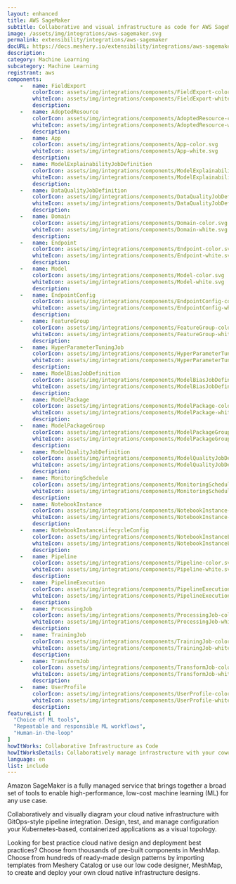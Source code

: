 ```yaml
---
layout: enhanced
title: AWS SageMaker
subtitle: Collaborative and visual infrastructure as code for AWS SageMaker
image: /assets/img/integrations/aws-sagemaker.svg
permalink: extensibility/integrations/aws-sagemaker
docURL: https://docs.meshery.io/extensibility/integrations/aws-sagemaker-controller
description: 
category: Machine Learning
subcategory: Machine Learning
registrant: aws
components: 
	-	name: FieldExport
		colorIcon: assets/img/integrations/components/FieldExport-color.svg
		whiteIcon: assets/img/integrations/components/FieldExport-white.svg
		description: 
	-	name: AdoptedResource
		colorIcon: assets/img/integrations/components/AdoptedResource-color.svg
		whiteIcon: assets/img/integrations/components/AdoptedResource-white.svg
		description: 
	-	name: App
		colorIcon: assets/img/integrations/components/App-color.svg
		whiteIcon: assets/img/integrations/components/App-white.svg
		description: 
	-	name: ModelExplainabilityJobDefinition
		colorIcon: assets/img/integrations/components/ModelExplainabilityJobDefinition-color.svg
		whiteIcon: assets/img/integrations/components/ModelExplainabilityJobDefinition-white.svg
		description: 
	-	name: DataQualityJobDefinition
		colorIcon: assets/img/integrations/components/DataQualityJobDefinition-color.svg
		whiteIcon: assets/img/integrations/components/DataQualityJobDefinition-white.svg
		description: 
	-	name: Domain
		colorIcon: assets/img/integrations/components/Domain-color.svg
		whiteIcon: assets/img/integrations/components/Domain-white.svg
		description: 
	-	name: Endpoint
		colorIcon: assets/img/integrations/components/Endpoint-color.svg
		whiteIcon: assets/img/integrations/components/Endpoint-white.svg
		description: 
	-	name: Model
		colorIcon: assets/img/integrations/components/Model-color.svg
		whiteIcon: assets/img/integrations/components/Model-white.svg
		description: 
	-	name: EndpointConfig
		colorIcon: assets/img/integrations/components/EndpointConfig-color.svg
		whiteIcon: assets/img/integrations/components/EndpointConfig-white.svg
		description: 
	-	name: FeatureGroup
		colorIcon: assets/img/integrations/components/FeatureGroup-color.svg
		whiteIcon: assets/img/integrations/components/FeatureGroup-white.svg
		description: 
	-	name: HyperParameterTuningJob
		colorIcon: assets/img/integrations/components/HyperParameterTuningJob-color.svg
		whiteIcon: assets/img/integrations/components/HyperParameterTuningJob-white.svg
		description: 
	-	name: ModelBiasJobDefinition
		colorIcon: assets/img/integrations/components/ModelBiasJobDefinition-color.svg
		whiteIcon: assets/img/integrations/components/ModelBiasJobDefinition-white.svg
		description: 
	-	name: ModelPackage
		colorIcon: assets/img/integrations/components/ModelPackage-color.svg
		whiteIcon: assets/img/integrations/components/ModelPackage-white.svg
		description: 
	-	name: ModelPackageGroup
		colorIcon: assets/img/integrations/components/ModelPackageGroup-color.svg
		whiteIcon: assets/img/integrations/components/ModelPackageGroup-white.svg
		description: 
	-	name: ModelQualityJobDefinition
		colorIcon: assets/img/integrations/components/ModelQualityJobDefinition-color.svg
		whiteIcon: assets/img/integrations/components/ModelQualityJobDefinition-white.svg
		description: 
	-	name: MonitoringSchedule
		colorIcon: assets/img/integrations/components/MonitoringSchedule-color.svg
		whiteIcon: assets/img/integrations/components/MonitoringSchedule-white.svg
		description: 
	-	name: NotebookInstance
		colorIcon: assets/img/integrations/components/NotebookInstance-color.svg
		whiteIcon: assets/img/integrations/components/NotebookInstance-white.svg
		description: 
	-	name: NotebookInstanceLifecycleConfig
		colorIcon: assets/img/integrations/components/NotebookInstanceLifecycleConfig-color.svg
		whiteIcon: assets/img/integrations/components/NotebookInstanceLifecycleConfig-white.svg
		description: 
	-	name: Pipeline
		colorIcon: assets/img/integrations/components/Pipeline-color.svg
		whiteIcon: assets/img/integrations/components/Pipeline-white.svg
		description: 
	-	name: PipelineExecution
		colorIcon: assets/img/integrations/components/PipelineExecution-color.svg
		whiteIcon: assets/img/integrations/components/PipelineExecution-white.svg
		description: 
	-	name: ProcessingJob
		colorIcon: assets/img/integrations/components/ProcessingJob-color.svg
		whiteIcon: assets/img/integrations/components/ProcessingJob-white.svg
		description: 
	-	name: TrainingJob
		colorIcon: assets/img/integrations/components/TrainingJob-color.svg
		whiteIcon: assets/img/integrations/components/TrainingJob-white.svg
		description: 
	-	name: TransformJob
		colorIcon: assets/img/integrations/components/TransformJob-color.svg
		whiteIcon: assets/img/integrations/components/TransformJob-white.svg
		description: 
	-	name: UserProfile
		colorIcon: assets/img/integrations/components/UserProfile-color.svg
		whiteIcon: assets/img/integrations/components/UserProfile-white.svg
		description: 
featureList: [
  "Choice of ML tools",
  "Repeatable and responsible ML workflows",
  "Human-in-the-loop"
]
howItWorks: Collaborative Infrastructure as Code
howItWorksDetails: Collaboratively manage infrastructure with your coworkers synchronously sharing the same designs.
language: en
list: include
---
```

<p>
Amazon SageMaker is a fully managed service that brings together a broad set of tools to enable high-performance, low-cost machine learning (ML) for any use case.
</p>
<p>
    Collaboratively and visually diagram your cloud native infrastructure with GitOps-style pipeline integration. Design, test, and manage configuration your Kubernetes-based, containerized applications as a visual topology.
</p>
<p>
    Looking for best practice cloud native design and deployment best practices? Choose from thousands of pre-built components in MeshMap. Choose from hundreds of ready-made design patterns by importing templates from Meshery Catalog or use our low code designer, MeshMap, to create and deploy your own cloud native infrastructure designs.
</p>
